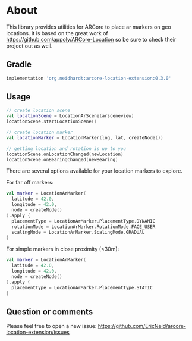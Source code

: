 # About

This library provides utilities for ARCore to place ar markers on geo locations.
It is based on the great work of <https://github.com/appoly/ARCore-Location> so be sure to check
their project out as well.

## Gradle

```gradle
implementation 'org.neidhardt:arcore-location-extension:0.3.0'
```

## Usage

```kotlin
// create location scene
val locationScene = LocationArScene(arsceneview)
locationScene.startLocationScene()

// create location marker
val locationMarker = LocationMarker(lng, lat, createNode())

// getting location and rotation is up to you
locationScene.onLocationChanged(newLocation)
locationScene.onBearingChanged(newBearing)
```

There are several options available for your location markers to explore.

For far off markers:

```kotlin
val marker = LocationArMarker(
  latitude = 42.0,
  longitude = 42.0,
  node = createNode()
).apply {
  placementType = LocationArMarker.PlacementType.DYNAMIC
  rotationMode = LocationArMarker.RotationMode.FACE_USER
  scalingMode = LocationArMarker.ScalingMode.GRADUAL
}
```

For simple markers in close proximity (<30m):

```kotlin
val marker = LocationArMarker(
  latitude = 42.0,
  longitude = 42.0,
  node = createNode()
).apply {
  placementType = LocationArMarker.PlacementType.STATIC
}
```

## Question or comments

Please feel free to open a new issue:
<https://github.com/EricNeid/arcore-location-extension/issues>
